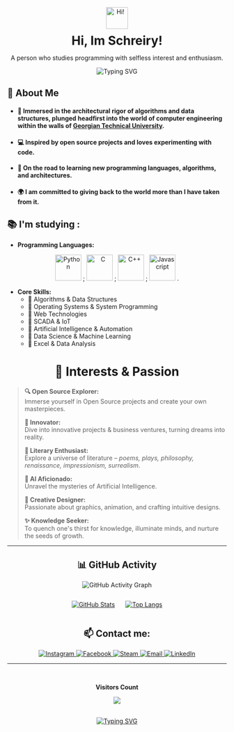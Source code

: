 <div align="center">
  <img src="https://media.giphy.com/media/hvRJCLFzcasrR4ia7z/giphy.gif" width="50" alt="Hi!"/>
  <h1 style="margin: 10px 0;">Hi, Im Schreiry!</h1>
  <p>A person who studies programming with selfless interest and enthusiasm.</p>

</div>

<p align="center">
  <img src="https://readme-typing-svg.demolab.com?font=Fira+Code&size=22&duration=3000&pause=500&color=4493f8&center=true&width=670&lines=They+say+Text+is+the+best+source+of+infomraton!?;All+Right,Enjoy+your+reading+and+Welcome!;Here,+a+little+and+modestly+about+me" alt="Typing SVG" />
</p>



## 🧠 **About Me**
- #### 🏫 Immersed in the architectural rigor of algorithms and data structures, plunged headfirst into the world of computer engineering within the walls of [Georgian Technical University](https://gtu.ge/).
- #### 💻 Inspired by open source projects and loves experimenting with code.
- #### 🌱 On the road to learning new programming languages, algorithms, and architectures.
- #### 🌍 I am committed to giving back to the world more than I have taken from it.




 
## 📚 I'm studying :

- **Programming Languages:** <br>

<div align="center">
  <img src="https://upload.wikimedia.org/wikipedia/commons/c/c3/Python-logo-notext.svg" width="60" padding="70px" alt="Python"> ;  
  <img src="https://upload.wikimedia.org/wikipedia/commons/1/19/C_Logo.png" width="60" padding="30px" alt="C"> ; 
  <img src="https://upload.wikimedia.org/wikipedia/commons/1/18/ISO_C%2B%2B_Logo.svg" width="60" padding="30px" alt="C++"> ; 
  <img src="https://upload.wikimedia.org/wikipedia/commons/9/99/Unofficial_JavaScript_logo_2.svg" width="60" padding="30px" alt="Javascript"> .
</div>



- **Core Skills:**
  - 🔹 Algorithms & Data Structures
  - 🔹 Operating Systems & System Programming
  - 🔹 Web Technologies
  - 🔹 SCADA & IoT
  - 🔹 Artificial Intelligence & Automation
  - 🔹 Data Science & Machine Learning
  - 🔹 Excel & Data Analysis




<div align="center">

# 🎯 **Interests & Passion**

</div>

> **🔍 Open Source Explorer:**  
> Immerse yourself in Open Source projects and create your own masterpieces.
> 
> **🦄 Innovator:**  
> Dive into innovative projects & business ventures, turning dreams into reality.
> 
> **📖 Literary Enthusiast:**  
> Explore a universe of literature – *poems, plays, philosophy, renaissance, impressionism, surrealism*.
> 
> **👾 AI Aficionado:**  
> Unravel the mysteries of Artificial Intelligence.
> 
> **🎨 Creative Designer:**  
> Passionate about graphics, animation, and crafting intuitive designs.
> 
> **✨ Knowledge Seeker:**  
> To quench one's thirst for knowledge, illuminate minds, and nurture the seeds of growth.

<div align="center">
  
---


## 📊 **GitHub Activity**

<p align="center">
  <img src="https://github-readme-activity-graph.vercel.app/graph?username=Schreiry&theme=github-dark" alt="GitHub Activity Graph" />
</p>

<div align="center">
  <span style="display:inline-block;">
    
  [![GitHub Stats](https://github-readme-stats.vercel.app/api?username=Schreiry&show_icons=true&bg_color=0d1117&title_color=58a6ff&text_color=c9d1d9&icon_color=58a6ff&hide_border=true)](https://github.com/anuraghazra/github-readme-stats)
  
  </span>
  <span style="display:inline-block; margin-left: 20px;">
    
  [![Top Langs](https://github-readme-stats.vercel.app/api/top-langs/?username=Schreiry&layout=donut&theme=github_dark)](https://github.com/anuraghazra/github-readme-stats)
    
  </span>
</div>




## 📫 Contact me:
  <div align="center">
  <a href="https://instagram.com/schreitory" target="_blank">
    <img src="https://img.shields.io/badge/Instagram-E4405F?style=for-the-badge&logo=instagram&logoColor=white" alt="Instagram">
  </a>
  <a href="https://facebook.com/Schreitory" target="_blank">
    <img src="https://img.shields.io/badge/Facebook-1877F2?style=for-the-badge&logo=facebook&logoColor=white" alt="Facebook">
  </a>
  <a href="https://steamcommunity.com/id/76561199262537312" target="_blank">
    <img src="https://img.shields.io/badge/Steam-171a21?style=for-the-badge&logo=steam&logoColor=white" alt="Steam">
  </a>
  <a href="mailto:schreiry@gmail.com" target="_blank">
    <img src="https://img.shields.io/badge/Email-D14836?style=for-the-badge&logo=gmail&logoColor=white" alt="Email">
  </a>
    <a href="https://www.linkedin.com/in/david-greve-683a79265/">
      <img src="https://img.shields.io/badge/LinkedIn-blue?style=for-the-badge&logo=linkedin&logoColor=white" alt="LinkedIn">
    </a>
</div>


---

<div align="center">
<br>
<p align="centre"><b>Visitors Count</b></p>  
<p align="center"><img align="center" src="https://profile-counter.glitch.me/{Schreiry}/count.svg" /></p> 
</div>

<div align="center">
<br>
<a href="https://git.io/typing-svg" >
  <img src="https://readme-typing-svg.demolab.com?font=Fira+Code&size=25%&pause=1000&color=4493f8&center=true&vCenter=true&width=435&height=25%&lines=✨+Thank+you+for+visit!+✨;I'm+waiting for+you+again!" alt="Typing SVG" /></a>
</div>


</div>










